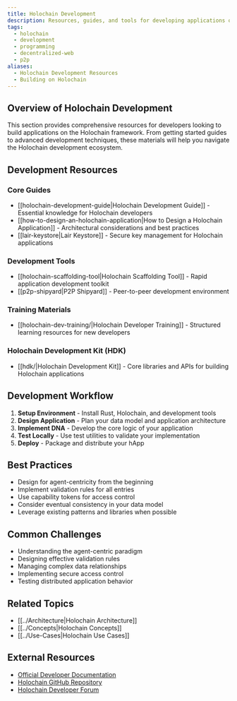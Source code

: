 ```yaml
---
title: Holochain Development
description: Resources, guides, and tools for developing applications on the Holochain framework
tags:
  - holochain
  - development
  - programming
  - decentralized-web
  - p2p
aliases:
  - Holochain Development Resources
  - Building on Holochain
---
```


## Overview of Holochain Development

This section provides comprehensive resources for developers looking to build applications on the Holochain framework. From getting started guides to advanced development techniques, these materials will help you navigate the Holochain development ecosystem.

## Development Resources

### Core Guides

- [[holochain-development-guide|Holochain Development Guide]] - Essential knowledge for Holochain developers
- [[how-to-design-an-holochain-application|How to Design a Holochain Application]] - Architectural considerations and best practices
- [[lair-keystore|Lair Keystore]] - Secure key management for Holochain applications

### Development Tools

- [[holochain-scaffolding-tool|Holochain Scaffolding Tool]] - Rapid application development toolkit
- [[p2p-shipyard|P2P Shipyard]] - Peer-to-peer development environment

### Training Materials

- [[holochain-dev-training/|Holochain Developer Training]] - Structured learning resources for new developers

### Holochain Development Kit (HDK)

- [[hdk/|Holochain Development Kit]] - Core libraries and APIs for building Holochain applications

## Development Workflow

1. **Setup Environment** - Install Rust, Holochain, and development tools
2. **Design Application** - Plan your data model and application architecture
3. **Implement DNA** - Develop the core logic of your application
4. **Test Locally** - Use test utilities to validate your implementation
5. **Deploy** - Package and distribute your hApp

## Best Practices

- Design for agent-centricity from the beginning
- Implement validation rules for all entries
- Use capability tokens for access control
- Consider eventual consistency in your data model
- Leverage existing patterns and libraries when possible

## Common Challenges

- Understanding the agent-centric paradigm
- Designing effective validation rules
- Managing complex data relationships
- Implementing secure access control
- Testing distributed application behavior

## Related Topics

- [[../Architecture|Holochain Architecture]]
- [[../Concepts|Holochain Concepts]]
- [[../Use-Cases|Holochain Use Cases]]

## External Resources

- [Official Developer Documentation](https://developer.holochain.org/)
- [Holochain GitHub Repository](https://github.com/holochain/holochain)
- [Holochain Developer Forum](https://forum.holochain.org/c/developers/) 